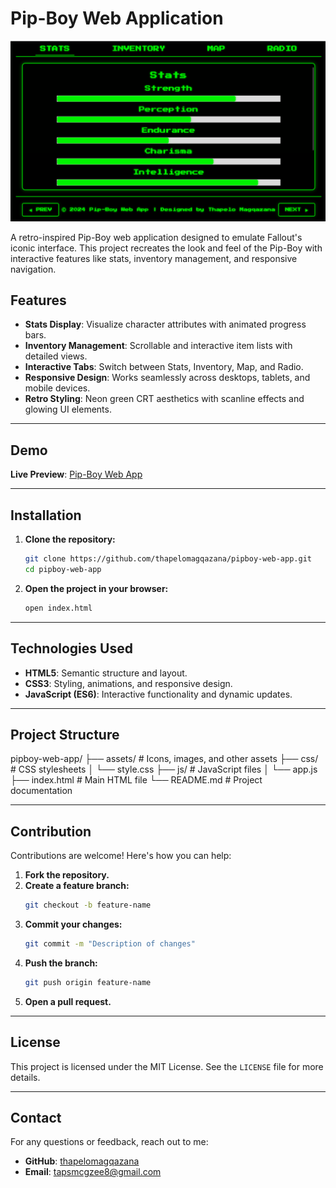 # Pip-Boy Web Application

![Pip-Boy Web App Screenshot](assets/screenshot.png)

A retro-inspired Pip-Boy web application designed to emulate Fallout's iconic interface. This project recreates the look and feel of the Pip-Boy with interactive features like stats, inventory management, and responsive navigation.

## Features

- **Stats Display**: Visualize character attributes with animated progress bars.
- **Inventory Management**: Scrollable and interactive item lists with detailed views.
- **Interactive Tabs**: Switch between Stats, Inventory, Map, and Radio.
- **Responsive Design**: Works seamlessly across desktops, tablets, and mobile devices.
- **Retro Styling**: Neon green CRT aesthetics with scanline effects and glowing UI elements.

---

## Demo

**Live Preview**: [Pip-Boy Web App](https://thapelomagqazana.github.io/pipboy-web-app/)

---

## Installation

1. **Clone the repository:**
   ```bash
   git clone https://github.com/thapelomagqazana/pipboy-web-app.git
   cd pipboy-web-app
   ```
2. **Open the project in your browser:**
   ```bash
   open index.html
   ```

---

## Technologies Used

- **HTML5**: Semantic structure and layout.
- **CSS3**: Styling, animations, and responsive design.
- **JavaScript (ES6)**: Interactive functionality and dynamic updates.

---

## **Project Structure**

pipboy-web-app/ 
├── assets/ # Icons, images, and other assets 
├── css/ # CSS stylesheets 
│ └── style.css 
├── js/ # JavaScript files 
│ └── app.js 
├── index.html # Main HTML file 
└── README.md # Project documentation

---

## **Contribution**

Contributions are welcome! Here's how you can help:

1. **Fork the repository.**
2. **Create a feature branch:**
   ```bash
   git checkout -b feature-name
   ```
3. **Commit your changes:**
    ```bash
    git commit -m "Description of changes"
    ```
4. **Push the branch:**
    ```bash
    git push origin feature-name
    ```
5. **Open a pull request.**

---

## **License**

This project is licensed under the MIT License. See the `LICENSE` file for more details.

---

## **Contact**

For any questions or feedback, reach out to me:

- **GitHub**: [thapelomagqazana](https://github.com/thapelomagqazana)
- **Email**: [tapsmcgzee8@gmail.com](mailto:tapsmcgzee8@gmail.com)
